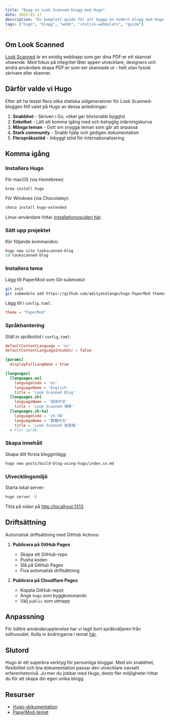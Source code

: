 ```yaml
---
title: "Bygg en Look Scanned-blogg med Hugo"
date: 2025-01-17
description: "En komplett guide för att bygga en modern blogg med Hugo som statisk sidgenerator. Vi går igenom allt från installation till driftsättning, med konfiguration och anpassningar - perfekt för både nybörjare och erfarna utvecklare."
tags: ["hugo", "blogg", "webb", "statisk-webbplats", "guide"]
---
```


## Om Look Scanned

[Look Scanned](https://lookscanned.io) är en smidig webbapp som ger dina PDF:er ett skannat utseende. Med fokus på integritet låter appen utvecklare, designers och andra användare skapa PDF:er som ser skannade ut - helt utan fysisk skrivare eller skanner.

## Därför valde vi Hugo

Efter att ha testat flera olika statiska sidgeneratorer för Look Scanned-bloggen föll valet på Hugo av dessa anledningar:

1. **Snabbhet** - Skriven i Go, vilket ger blixtsnabb byggtid
2. **Enkelhet** - Lätt att komma igång med och behaglig inlärningskurva
3. **Många teman** - Gott om snygga teman som går att anpassa
4. **Stark community** - Snabb hjälp och gedigen dokumentation
5. **Flerspråksstöd** - Inbyggt stöd för internationalisering

## Komma igång

### Installera Hugo

För macOS (via Homebrew):

```bash
brew install hugo
```

För Windows (via Chocolatey):

```bash
choco install hugo-extended
```

Linux-användare hittar [installationsguiden här](https://gohugo.io/installation/linux/).

### Sätt upp projektet

Kör följande kommandon:

```bash
hugo new site lookscanned-blog
cd lookscanned-blog
```

### Installera tema

Lägg till PaperMod som Git-submodul:

```bash
git init
git submodule add https://github.com/adityatelange/hugo-PaperMod themes/PaperMod
```

Lägg till i `config.toml`:

```toml
theme = "PaperMod"
```

### Språkhantering

Ställ in språkstöd i `config.toml`:

```toml
defaultContentLanguage = 'en'
defaultContentLanguageInSubdir = false

[params]
  displayFullLangName = true

[languages]
  [languages.en]
    languageCode = 'en'
    languageName = 'English'
    title = 'Look Scanned Blog'
  [languages.zh]
    languageName = '简体中文'
    title = 'Look Scanned 博客'
  [languages.zh-tw]
    languageCode = 'zh-TW'
    languageName = '繁體中文'
    title = 'Look Scanned 部落格'
  # Fler språk...
```

### Skapa innehåll

Skapa ditt första blogginlägg:

```bash
hugo new posts/build-blog-using-hugo/index.sv.md
```

### Utvecklingsmiljö

Starta lokal server:

```bash
hugo server -D
```

Titta på sidan på [http://localhost:1313](http://localhost:1313).

## Driftsättning

Automatisk driftsättning med GitHub Actions:

1. **Publicera på GitHub Pages**

   - Skapa ett GitHub-repo
   - Pusha koden
   - Slå på GitHub Pages
   - Fixa automatisk driftsättning

2. **Publicera på Cloudflare Pages**
   - Koppla GitHub-repot
   - Ange `hugo` som byggkommando
   - Välj `public` som utmapp

## Anpassning

För bättre användarupplevelse har vi tagit bort språkväljaren från sidhuvudet. Kolla in ändringarna i temat [här](https://github.com/lookscanned/lookscanned-blog/blob/main/layouts/partials/header.html).

## Slutord

Hugo är ett superbra verktyg för personliga bloggar. Med sin snabbhet, flexibilitet och bra dokumentation passar den utvecklare oavsett erfarenhetsnivå. Ju mer du jobbar med Hugo, desto fler möjligheter hittar du för att skapa din egen unika blogg.

## Resurser

- [Hugo-dokumentation](https://gohugo.io/documentation/)
- [PaperMod-temat](https://github.com/adityatelange/hugo-PaperMod)
